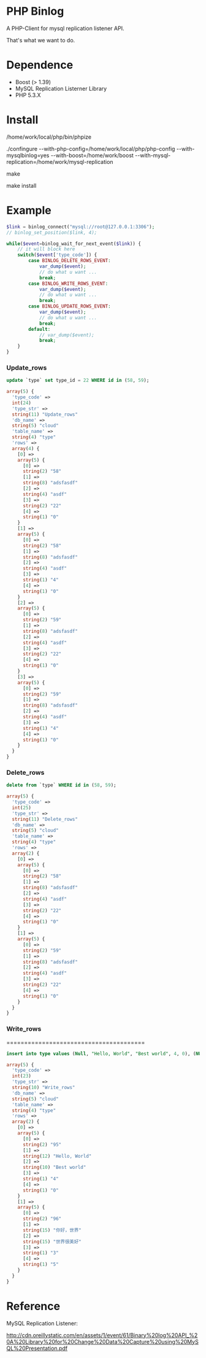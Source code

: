 PHP Binlog
==========

A PHP-Client for mysql replication listener API.

That's what we want to do.

Dependence
=========
* Boost (> 1.39)
* MySQL Replication Listerner Library
* PHP 5.3.X

Install
=========
/home/work/local/php/bin/phpize

./confingure --with-php-config=/home/work/local/php/php-config --with-mysqlbinlog=yes --with-boost=/home/work/boost --with-mysql-replication=/home/work/mysql-replication

make

make install

Example
==========
```php
$link = binlog_connect("mysql://root@127.0.0.1:3306");
// binlog_set_position($link, 4);                           

while($event=binlog_wait_for_next_event($link)) {
    // it will block here                                   
    switch($event['type_code']) {
        case BINLOG_DELETE_ROWS_EVENT:
            var_dump($event);
            // do what u want ...                           
            break;
        case BINLOG_WRITE_ROWS_EVENT:
            var_dump($event);
            // do what u want ...                           
            break;
        case BINLOG_UPDATE_ROWS_EVENT:
            var_dump($event);
            // do what u want ...                           
            break;
        default:
            // var_dump($event);                            
            break;
    }
}
```

### Update_rows

```sql
update `type` set type_id = 22 WHERE id in (58, 59);
```
```php
array(5) {
  'type_code' =>
  int(24)
  'type_str' =>
  string(11) "Update_rows"
  'db_name' =>
  string(5) "cloud"
  'table_name' =>
  string(4) "type"
  'rows' =>
  array(4) {
    [0] =>
    array(5) {
      [0] =>
      string(2) "58"
      [1] =>
      string(8) "adsfasdf"
      [2] =>
      string(4) "asdf"
      [3] =>
      string(2) "22"
      [4] =>
      string(1) "0"
    }
    [1] =>
    array(5) {
      [0] =>
      string(2) "58"
      [1] =>
      string(8) "adsfasdf"
      [2] =>
      string(4) "asdf"
      [3] =>
      string(1) "4"
      [4] =>
      string(1) "0"
    }
    [2] =>
    array(5) {
      [0] =>
      string(2) "59"
      [1] =>
      string(8) "adsfasdf"
      [2] =>
      string(4) "asdf"
      [3] =>
      string(2) "22"
      [4] =>
      string(1) "0"
    }
    [3] =>
    array(5) {
      [0] =>
      string(2) "59"
      [1] =>
      string(8) "adsfasdf"
      [2] =>
      string(4) "asdf"
      [3] =>
      string(1) "4"
      [4] =>
      string(1) "0"
    }
  }
}
```
### Delete_rows

```sql
delete from `type` WHERE id in (58, 59);
```

```php
array(5) {
  'type_code' =>
  int(25)
  'type_str' =>
  string(11) "Delete_rows"
  'db_name' =>
  string(5) "cloud"
  'table_name' =>
  string(4) "type"
  'rows' =>
  array(2) {
    [0] =>
    array(5) {
      [0] =>
      string(2) "58"
      [1] =>
      string(8) "adsfasdf"
      [2] =>
      string(4) "asdf"
      [3] =>
      string(2) "22"
      [4] =>
      string(1) "0"
    }
    [1] =>
    array(5) {
      [0] =>
      string(2) "59"
      [1] =>
      string(8) "adsfasdf"
      [2] =>
      string(4) "asdf"
      [3] =>
      string(2) "22"
      [4] =>
      string(1) "0"
    }
  }
}
```
### Write_rows
=======================================
```sql
insert into type values (Null, "Hello, World", "Best world", 4, 0), (NULL, "你好，世界", "世界很美好", 3, 5);
```

```php
array(5) {
  'type_code' =>
  int(23)
  'type_str' =>
  string(10) "Write_rows"
  'db_name' =>
  string(5) "cloud"
  'table_name' =>
  string(4) "type"
  'rows' =>
  array(2) {
    [0] =>
    array(5) {
      [0] =>
      string(2) "95"
      [1] =>
      string(12) "Hello, World"
      [2] =>
      string(10) "Best world"
      [3] =>
      string(1) "4"
      [4] =>
      string(1) "0"
    }
    [1] =>
    array(5) {
      [0] =>
      string(2) "96"
      [1] =>
      string(15) "你好，世界"
      [2] =>
      string(15) "世界很美好"
      [3] =>
      string(1) "3"
      [4] =>
      string(1) "5"
    }
  }
}
```

Reference
========
MySQL Replication Listener:

http://cdn.oreillystatic.com/en/assets/1/event/61/Binary%20log%20API_%20A%20Library%20for%20Change%20Data%20Capture%20using%20MySQL%20Presentation.pdf


